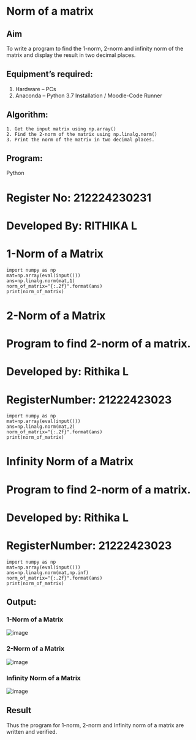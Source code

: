 # Norm of a matrix
## Aim
To write a program to find the 1-norm, 2-norm and infinity norm of the matrix and display the result in two decimal places.
## Equipment’s required:
1.	Hardware – PCs
2.	Anaconda – Python 3.7 Installation / Moodle-Code Runner
## Algorithm:
	1. Get the input matrix using np.array()   
    2. Find the 2-norm of the matrix using np.linalg.norm()
	3. Print the norm of the matrix in two decimal places.
## Program:
Python
# Register No: 212224230231
# Developed By: RITHIKA L
# 1-Norm of a Matrix
```
import numpy as np
mat=np.array(eval(input()))
ans=np.linalg.norm(mat,1)
norm_of_matrix="{:.2f}".format(ans)
print(norm_of_matrix)
```



# 2-Norm of a Matrix
# Program to find 2-norm of a matrix.
# Developed by: Rithika L
# RegisterNumber: 21222423023
```
import numpy as np
mat=np.array(eval(input()))
ans=np.linalg.norm(mat,2)
norm_of_matrix="{:.2f}".format(ans)
print(norm_of_matrix)
```
# Infinity Norm of a Matrix
# Program to find 2-norm of a matrix.
# Developed by: Rithika L
# RegisterNumber: 21222423023
```
import numpy as np
mat=np.array(eval(input()))
ans=np.linalg.norm(mat,np.inf)
norm_of_matrix="{:.2f}".format(ans)
print(norm_of_matrix)
```
## Output:
### 1-Norm of a Matrix

![image](https://github.com/user-attachments/assets/5a1f0cc1-331e-45c9-a4c2-30b8e7c57a43)


### 2-Norm of a Matrix

![image](https://github.com/user-attachments/assets/38b5ffcc-dfc6-47a4-9e7c-ca712fee7e56)


### Infinity Norm of a Matrix

![image](https://github.com/user-attachments/assets/8f2b7bf7-7593-4d24-b7d1-f0400737f266)

## Result
Thus the program for 1-norm, 2-norm and Infinity norm of a matrix are written and verified.
